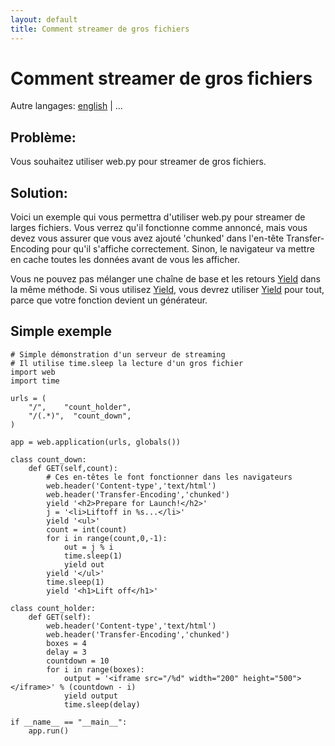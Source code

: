 ```yaml
---
layout: default
title: Comment streamer de gros fichiers
---
```


# Comment streamer de gros fichiers

Autre langages: [english](/../streaming_large_files) | ...

## Problème:

Vous souhaitez utiliser web.py pour streamer de gros fichiers.

## Solution:

Voici un exemple qui vous permettra d'utiliser web.py pour streamer de larges fichiers. Vous verrez qu'il fonctionne comme annoncé, mais vous devez vous assurer que vous avez ajouté 'chunked' dans l'en-tête Transfer-Encoding pour qu'il s'affiche correctement. Sinon, le navigateur va mettre en cache toutes les données avant de vous les afficher.

Vous ne pouvez pas mélanger une chaîne de base et les retours [ Yield](http://fr.wikipedia.org/wiki/Yield_(instruction)) dans la même méthode. Si vous utilisez [ Yield](http://fr.wikipedia.org/wiki/Yield_(instruction)), vous devrez utiliser [ Yield](http://fr.wikipedia.org/wiki/Yield_(instruction)) pour tout, parce que votre fonction devient un générateur.

## Simple exemple

```
# Simple démonstration d'un serveur de streaming
# Il utilise time.sleep la lecture d'un gros fichier
import web
import time

urls = (
    "/",    "count_holder",
    "/(.*)",  "count_down",
)

app = web.application(urls, globals())

class count_down:
    def GET(self,count):
        # Ces en-têtes le font fonctionner dans les navigateurs
        web.header('Content-type','text/html')
        web.header('Transfer-Encoding','chunked')
        yield '<h2>Prepare for Launch!</h2>'
        j = '<li>Liftoff in %s...</li>'
        yield '<ul>'
        count = int(count)
        for i in range(count,0,-1):
            out = j % i
            time.sleep(1)
            yield out
        yield '</ul>'
        time.sleep(1)
        yield '<h1>Lift off</h1>'

class count_holder:
    def GET(self):
        web.header('Content-type','text/html')
        web.header('Transfer-Encoding','chunked')
        boxes = 4
        delay = 3
        countdown = 10
        for i in range(boxes):
            output = '<iframe src="/%d" width="200" height="500"></iframe>' % (countdown - i)
            yield output
            time.sleep(delay)

if __name__ == "__main__":
    app.run()
```
